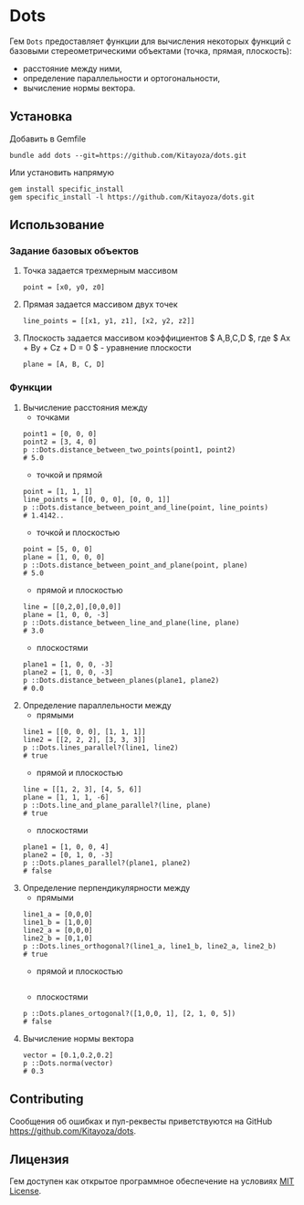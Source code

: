 # Dots

Гем `Dots` предоставляет функции для вычисления некоторых функций с базовыми стереометрическими объектами (точка, прямая, плоскость):
- расстояние между ними,
- определение параллельности и ортогональности, 
- вычисление нормы вектора.

## Установка
Добавить в Gemfile
```
bundle add dots --git=https://github.com/Kitayoza/dots.git
```
Или установить напрямую
```
gem install specific_install
gem specific_install -l https://github.com/Kitayoza/dots.git
```

## Использование

### Задание базовых объектов
1. Точка задается трехмерным массивом
    ```
    point = [x0, y0, z0]
    ```
1. Прямая задается массивом двух точек
    ```
    line_points = [[x1, y1, z1], [x2, y2, z2]]
    ```
1. Плоскость задается массивом коэффициентов $ A,B,C,D $, где $ Ax + By + Cz + D = 0 $ - уравнение плоскости
    ```
    plane = [A, B, C, D]
    ```

### Функции
1. Вычисление расстояния между
    - точками
    ```
    point1 = [0, 0, 0]
    point2 = [3, 4, 0]
    p ::Dots.distance_between_two_points(point1, point2) 
    # 5.0
    ```
    - точкой и прямой
    ```
    point = [1, 1, 1]
    line_points = [[0, 0, 0], [0, 0, 1]]
    p ::Dots.distance_between_point_and_line(point, line_points) 
    # 1.4142..
    ```
    - точкой и плоскостью
    ```
    point = [5, 0, 0]
    plane = [1, 0, 0, 0] 
    p ::Dots.distance_between_point_and_plane(point, plane)  
    # 5.0
    ```
    - прямой и плоскостью
    ```
    line = [[0,2,0],[0,0,0]]
    plane = [1, 0, 0, -3]
    p ::Dots.distance_between_line_and_plane(line, plane)
    # 3.0
    ```
    - плоскостями
    ```
    plane1 = [1, 0, 0, -3]
    plane2 = [1, 0, 0, -3]
    p ::Dots.distance_between_planes(plane1, plane2)
    # 0.0
    ```
2. Определение параллельности между
    - прямыми
    ```
    line1 = [[0, 0, 0], [1, 1, 1]]
    line2 = [[2, 2, 2], [3, 3, 3]]
    p ::Dots.lines_parallel?(line1, line2)
    # true
    ```
    - прямой и плоскостью
    ```
    line = [[1, 2, 3], [4, 5, 6]]
    plane = [1, 1, 1, -6]
    p ::Dots.line_and_plane_parallel?(line, plane)
    # true
    ```
    - плоскостями
    ```
    plane1 = [1, 0, 0, 4]
    plane2 = [0, 1, 0, -3]
    p ::Dots.planes_parallel?(plane1, plane2)
    # false
    ```
3. Определение перпендикулярности между
    - прямыми
    ```
    line1_a = [0,0,0]
    line1_b = [1,0,0]
    line2_a = [0,0,0] 
    line2_b = [0,1,0]
    p ::Dots.lines_orthogonal?(line1_a, line1_b, line2_a, line2_b)
    # true
    ```
    - прямой и плоскостью
    ```
    
    ```
    - плоскостями
    ```
    p ::Dots.planes_ortogonal?([1,0,0, 1], [2, 1, 0, 5])
    # false 
    ```
4. Вычисление нормы вектора
    ```
    vector = [0.1,0.2,0.2]
    p ::Dots.norma(vector)
    # 0.3
    ```

## Contributing

Сообщения об ошибках и пул-реквесты приветствуются на GitHub https://github.com/Kitayoza/dots.

## Лицензия

Гем доступен как открытое программное обеспечение на условиях [MIT License](https://opensource.org/licenses/MIT).
